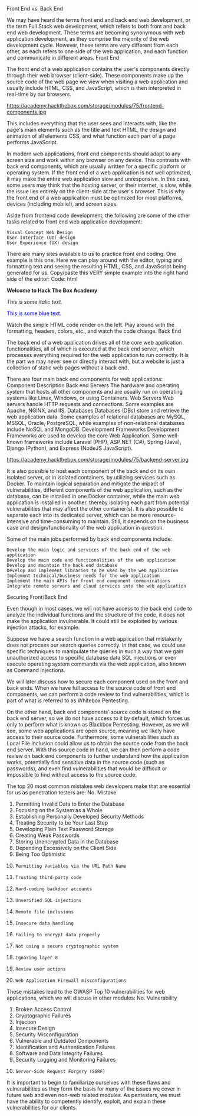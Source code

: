 Front End vs. Back End

We may have heard the terms front end and back end web development, or the term Full Stack web development, which refers to both front and back end web development. These terms are becoming synonymous with web application development, as they comprise the majority of the web development cycle. However, these terms are very different from each other, as each refers to one side of the web application, and each function and communicate in different areas.
Front End

The front end of a web application contains the user's components directly through their web browser (client-side). These components make up the source code of the web page we view when visiting a web application and usually include HTML, CSS, and JavaScript, which is then interpreted in real-time by our browsers.

https://academy.hackthebox.com/storage/modules/75/frontend-components.jpg

This includes everything that the user sees and interacts with, like the page's main elements such as the title and text HTML, the design and animation of all elements CSS, and what function each part of a page performs JavaScript.

In modern web applications, front end components should adapt to any screen size and work within any browser on any device. This contrasts with back end components, which are usually written for a specific platform or operating system. If the front end of a web application is not well optimized, it may make the entire web application slow and unresponsive. In this case, some users may think that the hosting server, or their internet, is slow, while the issue lies entirely on the client-side at the user's browser. This is why the front end of a web application must be optimized for most platforms, devices (including mobile!), and screen sizes.

Aside from frontend code development, the following are some of the other tasks related to front end web application development:

    Visual Concept Web Design
    User Interface (UI) design
    User Experience (UX) design

There are many sites available to us to practice front end coding. One example is this one. Here we can play around with the editor, typing and formatting text and seeing the resulting HTML, CSS, and JavaScript being generated for us. Copy/paste this VERY simple example into the right hand side of the editor:
Code: html

<p><strong>Welcome to Hack The Box Academy</strong><strong></strong></p>
<p></p>
<p><em>This is some italic text.</em></p>
<p></p>
<p><span style="color: #0000ff;">This is some blue text.</span></p>
<p></p>
<p></p>

Watch the simple HTML code render on the left. Play around with the formatting, headers, colors, etc., and watch the code change.
Back End

The back end of a web application drives all of the core web application functionalities, all of which is executed at the back end server, which processes everything required for the web application to run correctly. It is the part we may never see or directly interact with, but a website is just a collection of static web pages without a back end.

There are four main back end components for web applications:
Component 	Description
Back end Servers 	The hardware and operating system that hosts all other components and are usually run on operating systems like Linux, Windows, or using Containers.
Web Servers 	Web servers handle HTTP requests and connections. Some examples are Apache, NGINX, and IIS.
Databases 	Databases (DBs) store and retrieve the web application data. Some examples of relational databases are MySQL, MSSQL, Oracle, PostgreSQL, while examples of non-relational databases include NoSQL and MongoDB.
Development Frameworks 	Development Frameworks are used to develop the core Web Application. Some well-known frameworks include Laravel (PHP), ASP.NET (C#), Spring (Java), Django (Python), and Express (NodeJS JavaScript).

https://academy.hackthebox.com/storage/modules/75/backend-server.jpg

It is also possible to host each component of the back end on its own isolated server, or in isolated containers, by utilizing services such as Docker. To maintain logical separation and mitigate the impact of vulnerabilities, different components of the web application, such as the database, can be installed in one Docker container, while the main web application is installed in another, thereby isolating each part from potential vulnerabilities that may affect the other container(s). It is also possible to separate each into its dedicated server, which can be more resource-intensive and time-consuming to maintain. Still, it depends on the business case and design/functionality of the web application in question.

Some of the main jobs performed by back end components include:

    Develop the main logic and services of the back end of the web application
    Develop the main code and functionalities of the web application
    Develop and maintain the back end database
    Develop and implement libraries to be used by the web application
    Implement technical/business needs for the web application
    Implement the main APIs for front end component communications
    Integrate remote servers and cloud services into the web application

Securing Front/Back End

Even though in most cases, we will not have access to the back end code to analyze the individual functions and the structure of the code, it does not make the application invulnerable. It could still be exploited by various injection attacks, for example.

Suppose we have a search function in a web application that mistakenly does not process our search queries correctly. In that case, we could use specific techniques to manipulate the queries in such a way that we gain unauthorized access to specific database data SQL injections or even execute operating system commands via the web application, also known as Command Injections.

We will later discuss how to secure each component used on the front and back ends. When we have full access to the source code of front end components, we can perform a code review to find vulnerabilities, which is part of what is referred to as Whitebox Pentesting.

On the other hand, back end components' source code is stored on the back end server, so we do not have access to it by default, which forces us only to perform what is known as Blackbox Pentesting. However, as we will see, some web applications are open source, meaning we likely have access to their source code. Furthermore, some vulnerabilities such as Local File Inclusion could allow us to obtain the source code from the back end server. With this source code in hand, we can then perform a code review on back end components to further understand how the application works, potentially find sensitive data in the source code (such as passwords), and even find vulnerabilities that would be difficult or impossible to find without access to the source code.

The top 20 most common mistakes web developers make that are essential for us as penetration testers are:
No. 	Mistake
1. 	Permitting Invalid Data to Enter the Database
2. 	Focusing on the System as a Whole
3. 	Establishing Personally Developed Security Methods
4. 	Treating Security to be Your Last Step
5. 	Developing Plain Text Password Storage
6. 	Creating Weak Passwords
7. 	Storing Unencrypted Data in the Database
8. 	Depending Excessively on the Client Side
9. 	Being Too Optimistic
10. 	Permitting Variables via the URL Path Name
11. 	Trusting third-party code
12. 	Hard-coding backdoor accounts
13. 	Unverified SQL injections
14. 	Remote file inclusions
15. 	Insecure data handling
16. 	Failing to encrypt data properly
17. 	Not using a secure cryptographic system
18. 	Ignoring layer 8
19. 	Review user actions
20. 	Web Application Firewall misconfigurations

These mistakes lead to the OWASP Top 10 vulnerabilities for web applications, which we will discuss in other modules:
No. 	Vulnerability
1. 	Broken Access Control
2. 	Cryptographic Failures
3. 	Injection
4. 	Insecure Design
5. 	Security Misconfiguration
6. 	Vulnerable and Outdated Components
7. 	Identification and Authentication Failures
8. 	Software and Data Integrity Failures
9. 	Security Logging and Monitoring Failures
10. 	Server-Side Request Forgery (SSRF)

It is important to begin to familiarize ourselves with these flaws and vulnerabilities as they form the basis for many of the issues we cover in future web and even non-web related modules. As pentesters, we must have the ability to competently identify, exploit, and explain these vulnerabilities for our clients.


